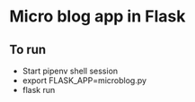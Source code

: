 # Micro blog app in Flask

## To run

* Start pipenv shell session
* export FLASK_APP=microblog.py
* flask run
